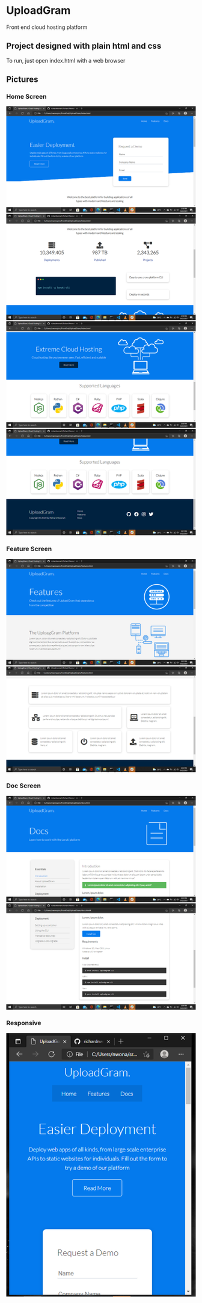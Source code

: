 # UploadGram
Front end cloud hosting platform

## Project designed with plain html and css
 To run, just open index.html with a web browser

 ## Pictures
### Home Screen
![Home Screen](frontendUi/FirstIndex.PNG)
![Home Screen](frontendUi/SecondIndex.PNG)
![Home Screen](frontendUi/ThirdIndex.PNG)
![Home Screen](frontendUi/IndexFooter.PNG)

### Feature Screen
  ![Feature Screen](frontendUi/FirstFeature.PNG)
  ![Feature Screen](frontendUi/SecondFeature.PNG)
  ### Doc Screen
  ![Doc Screen](frontendUi/FirstDocs.PNG)
  ![Doc Screen](frontendUi/SecondDocs.PNG)

  ### Responsive
  ![Responsive Screen](frontendUi/responsive.PNG)

  

